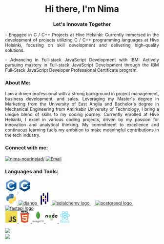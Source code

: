 <h1 align="center">Hi there, I'm Nima</h1>
<h3 align="center">Let's Innovate Together</h3>

<p align="justify">- Engaged in C / C++ Projects at Hive Helsinki: Currently immersed in the development of projects utilizing C / C++ programming languages at Hive Helsinki, focusing on skill development and delivering high-quality solutions.</p>

<p align="justify">- Advancing in Full-stack JavaScript Development with IBM: Actively pursuing mastery in Full-stack JavaScript Development through the IBM Full-Stack JavaScript Developer Professional Certificate program.</p>

<h3 align="left">About Me:</h3>
<p align="justify">I am a driven professional with a strong background in project management, business development, and sales. Leveraging my Master's degree in Marketing from the University of East Anglia and Bachelor's degree in Mechanical Engineering from Amirkabir University of Technology, I bring a unique blend of skills to my coding journey. Currently enrolled at Hive Helsinki, I excel in various coding projects, driven by my passion for innovation and analytical thinking. My commitment to excellence and continuous learning fuels my ambition to make meaningful contributions in the tech industry.</p>

<h3 align="left">Connect with me:</h3>
<p align="left">
  <a href="https://linkedin.com/in/nima-nourinejad/" target="_blank"><img align="center" src="https://raw.githubusercontent.com/rahuldkjain/github-profile-readme-generator/master/src/images/icons/Social/linked-in-alt.svg" alt="nima-nourinejad/" height="30" width="40" /></a>
  <a href="mailto:nima.nourinejad@gmail.com" target="_blank"><img align="center" src="https://img.icons8.com/fluent/48/000000/gmail-new.png" alt="Email" height="30" width="40" /></a>
</p>

<h3 align="left">Languages and Tools:</h3>
<p align="left"> 
  <a href="https://www.cprogramming.com/" target="_blank" rel="noreferrer"> 
    <img src="https://raw.githubusercontent.com/devicons/devicon/master/icons/c/c-original.svg" alt="c" width="40" height="40"/> 
  </a>
  <a href="https://www.w3schools.com/cpp/" target="_blank" rel="noreferrer"> 
    <img src="https://raw.githubusercontent.com/devicons/devicon/master/icons/cplusplus/cplusplus-original.svg" alt="cplusplus" width="40" height="40"/> 
  </a> 
  <br>
  <a href="https://www.python.org" target="_blank" rel="noreferrer"> 
    <img src="https://raw.githubusercontent.com/devicons/devicon/master/icons/python/python-original.svg" alt="python" width="40" height="40"/> 
  </a>
  <a href="https://cdn.worldvectorlogo.com/logos/django.svg" target="_blank" rel="noreferrer"> 
    <img src="https://cdn.worldvectorlogo.com/logos/django.svg" alt="django" width="40" height="40"/> 
  </a> 
  <a href="https://pandas.pydata.org/" target="_blank" rel="noreferrer"> 
    <img src="https://raw.githubusercontent.com/devicons/devicon/2ae2a900d2f041da66e950e4d48052658d850630/icons/pandas/pandas-original.svg" alt="pandas" width="40" height="40"/>
	<img src="https://cdn.jsdelivr.net/gh/devicons/devicon/icons/sqlalchemy/sqlalchemy-original.svg" height="40" alt="sqlalchemy logo"  />
	<img width="12" />
	<img src="https://cdn.jsdelivr.net/gh/devicons/devicon/icons/postgresql/postgresql-original.svg" height="40" alt="postgresql logo"  />
	<img width="12" />
	<img src="https://cdn.jsdelivr.net/gh/devicons/devicon/icons/fastapi/fastapi-original.svg" height="40" alt="fastapi logo"  />
  </a> 
  <br>
  <a href="https://developer.mozilla.org/en-US/docs/Web/JavaScript" target="_blank" rel="noreferrer"> 
    <img src="https://raw.githubusercontent.com/devicons/devicon/master/icons/javascript/javascript-original.svg" alt="javascript" width="40" height="40"/> 
  </a> 
  <a href="https://www.w3.org/html/" target="_blank" rel="noreferrer"> 
    <img src="https://raw.githubusercontent.com/devicons/devicon/master/icons/html5/html5-original-wordmark.svg" alt="html5" width="40" height="40"/> 
  </a> 
  <a href="https://www.mongodb.com/" target="_blank" rel="noreferrer"> 
    <img src="https://raw.githubusercontent.com/devicons/devicon/master/icons/mongodb/mongodb-original-wordmark.svg" alt="mongodb" width="40" height="40"/> 
  </a> 
  <a href="https://nodejs.org" target="_blank" rel="noreferrer"> 
    <img src="https://raw.githubusercontent.com/devicons/devicon/master/icons/nodejs/nodejs-original-wordmark.svg" alt="nodejs" width="40" height="40"/> 
  </a> 
  <a href="https://reactjs.org/" target="_blank" rel="noreferrer"> 
    <img src="https://raw.githubusercontent.com/devicons/devicon/master/icons/react/react-original-wordmark.svg" alt="react" width="40" height="40"/> 
  </a> 
</p>

![](https://github-readme-stats.vercel.app/api/top-langs/?username=nima-nourinejad&theme=light&hide_border=true&include_all_commits=false&count_private=false&layout=compact)
<br/>
![](https://github-readme-streak-stats.herokuapp.com/?user=nima-nourinejad&theme=default&hide_border=true)



